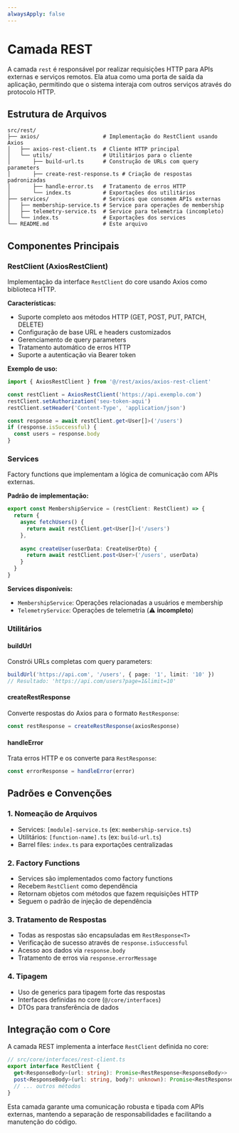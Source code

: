 ```yaml
---
alwaysApply: false
---
```

# Camada REST

A camada `rest` é responsável por realizar requisições HTTP para APIs externas e serviços remotos. Ela atua como uma porta de saída da aplicação, permitindo que o sistema interaja com outros serviços através do protocolo HTTP.

## Estrutura de Arquivos

```
src/rest/
├── axios/                    # Implementação do RestClient usando Axios
│   ├── axios-rest-client.ts  # Cliente HTTP principal
│   └── utils/                # Utilitários para o cliente
│       ├── build-url.ts      # Construção de URLs com query parameters
│       ├── create-rest-response.ts # Criação de respostas padronizadas
│       ├── handle-error.ts   # Tratamento de erros HTTP
│       └── index.ts          # Exportações dos utilitários
├── services/                 # Services que consomem APIs externas
│   ├── membership-service.ts # Service para operações de membership
│   ├── telemetry-service.ts  # Service para telemetria (incompleto)
│   └── index.ts              # Exportações dos services
└── README.md                 # Este arquivo
```

## Componentes Principais

### **RestClient (AxiosRestClient)**

Implementação da interface `RestClient` do core usando Axios como biblioteca HTTP.

**Características:**
- Suporte completo aos métodos HTTP (GET, POST, PUT, PATCH, DELETE)
- Configuração de base URL e headers customizados
- Gerenciamento de query parameters
- Tratamento automático de erros HTTP
- Suporte a autenticação via Bearer token

**Exemplo de uso:**
```typescript
import { AxiosRestClient } from '@/rest/axios/axios-rest-client'

const restClient = AxiosRestClient('https://api.exemplo.com')
restClient.setAuthorization('seu-token-aqui')
restClient.setHeader('Content-Type', 'application/json')

const response = await restClient.get<User[]>('/users')
if (response.isSuccessful) {
  const users = response.body
}
```

### **Services**

Factory functions que implementam a lógica de comunicação com APIs externas.

**Padrão de implementação:**
```typescript
export const MembershipService = (restClient: RestClient) => {
  return {
    async fetchUsers() {
      return await restClient.get<User[]>('/users')
    },
    
    async createUser(userData: CreateUserDto) {
      return await restClient.post<User>('/users', userData)
    }
  }
}
```

**Services disponíveis:**
- `MembershipService`: Operações relacionadas a usuários e membership
- `TelemetryService`: Operações de telemetria (⚠️ **incompleto**)

### **Utilitários**

#### **buildUrl**
Constrói URLs completas com query parameters:
```typescript
buildUrl('https://api.com', '/users', { page: '1', limit: '10' })
// Resultado: 'https://api.com/users?page=1&limit=10'
```

#### **createRestResponse**
Converte respostas do Axios para o formato `RestResponse`:
```typescript
const restResponse = createRestResponse(axiosResponse)
```

#### **handleError**
Trata erros HTTP e os converte para `RestResponse`:
```typescript
const errorResponse = handleError(error)
```

## Padrões e Convenções

### **1. Nomeação de Arquivos**
- Services: `[module]-service.ts` (ex: `membership-service.ts`)
- Utilitários: `[function-name].ts` (ex: `build-url.ts`)
- Barrel files: `index.ts` para exportações centralizadas

### **2. Factory Functions**
- Services são implementados como factory functions
- Recebem `RestClient` como dependência
- Retornam objetos com métodos que fazem requisições HTTP
- Seguem o padrão de injeção de dependência

### **3. Tratamento de Respostas**
- Todas as respostas são encapsuladas em `RestResponse<T>`
- Verificação de sucesso através de `response.isSuccessful`
- Acesso aos dados via `response.body`
- Tratamento de erros via `response.errorMessage`

### **4. Tipagem**
- Uso de generics para tipagem forte das respostas
- Interfaces definidas no core (`@/core/interfaces`)
- DTOs para transferência de dados

## Integração com o Core

A camada REST implementa a interface `RestClient` definida no core:

```typescript
// src/core/interfaces/rest-client.ts
export interface RestClient {
  get<ResponseBody>(url: string): Promise<RestResponse<ResponseBody>>
  post<ResponseBody>(url: string, body?: unknown): Promise<RestResponse<ResponseBody>>
  // ... outros métodos
}
```

Esta camada garante uma comunicação robusta e tipada com APIs externas, mantendo a separação de responsabilidades e facilitando a manutenção do código.
